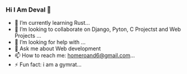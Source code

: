 ### Hi I Am Deval 👋





- 🌱 I’m currently learning Rust...
- 👯 I’m looking to collaborate on Django, Pyton, C Projectst and Web Projects ...
- 🤔 I’m looking for help with ...
- 💬 Ask me about Web development 
- 📫 How to reach me: homeroand6@gmail.com...
- ⚡ Fun fact: i am a gymrat...


